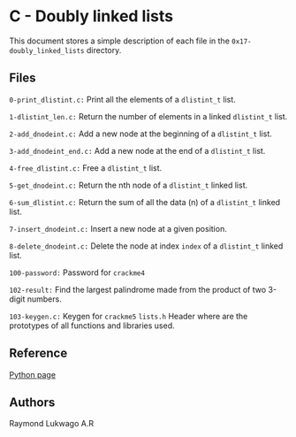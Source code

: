 # C - Doubly linked lists
This document stores a simple description of each file in the `0x17-doubly_linked_lists` directory.

## Files

`0-print_dlistint.c:` Print all the elements of a `dlistint_t` list.

`1-dlistint_len.c:` Return the number of elements in a linked `dlistint_t` list.

`2-add_dnodeint.c:` Add a new node at the beginning of a `dlistint_t` list.

`3-add_dnodeint_end.c:` Add a new node at the end of a `dlistint_t` list.

`4-free_dlistint.c:` Free a `dlistint_t` list.

`5-get_dnodeint.c:` Return the nth node of a `dlistint_t` linked list.

`6-sum_dlistint.c:` Return the sum of all the data (n) of a `dlistint_t` linked list.

`7-insert_dnodeint.c:` Insert a new node at a given position.

`8-delete_dnodeint.c:` Delete the node at index `index` of a `dlistint_t` linked list.

`100-password:` Password for `crackme4`

`102-result:` Find the largest palindrome made from the product of two 3-digit numbers.

`103-keygen.c:` Keygen for `crackme5` `lists.h` Header where are the prototypes of all functions  and libraries used.

## Reference 
[Python page](https://www.python.org/)
## Authors
Raymond Lukwago A.R
